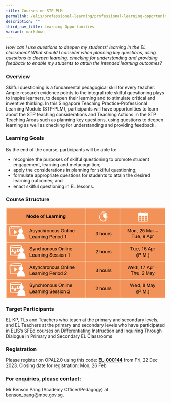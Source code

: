 ```yaml
---
title: Courses on STP-PLM
permalink: /elis/professional-learning/professional-learning-opportunities/courses-on-stp-plm/
description: ""
third_nav_title: Learning Opportunities
variant: markdown
---
```

<em>  How can I use questions to deepen my students’ learning in the EL classroom? What should I consider when planning key questions, using questions to deepen learning, checking for understanding and providing feedback to enable my students to attain the intended learning outcomes?</em>

### Overview
 
Skilful questioning is a fundamental pedagogical skill for every teacher. Ample research evidence points to the integral role skilful questioning plays to inspire learners, to deepen their learning and to stimulate critical and inventive thinking. In this Singapore Teaching Practice-Professional Learning Module (STP-PLM), participants will have opportunities to learn about the STP teaching considerations and Teaching Actions in the STP Teaching Areas such as planning key questions, using questions to deepen learning as well as checking for understanding and providing feedback.

### Learning Goals

By the end of the course, participants will be able to:

*   recognise the purposes of skilful questioning to promote student engagement, learning and metacognition;
*   apply the considerations in planning for skilful questioning;
*   formulate appropriate questions for students to attain the desired learning outcomes; and
*   enact skilful questioning in EL lessons.

### Course Structure

![](/images/stp-plm.PNG)

		 
### Target Participants
EL KP, TLs and Teachers who teach at the primary and secondary levels, and EL Teachers at the primary and secondary levels who have participated in ELIS’s SFEd courses on Differentiating Instruction and Inquiring Through Dialogue in Primary and Secondary EL Classrooms

### Registration

Please register on&nbsp;OPAL2.0&nbsp;using this code:&nbsp;[**EL-000144**](https://www.opal2.moe.edu.sg/app/learner/detail/course/0568640e-6db4-42c5-ab71-dd5039e74741) from Fri, 22 Dec 2023. 
Closing date for registration: Mon, 26 Feb

### For enquiries, please contact:
Mr Benson Pang (Academy Officer/Pedagogy) at 
<a href="mailto:benson_pang@moe.gov.sg">benson_pang@moe.gov.sg.</a>